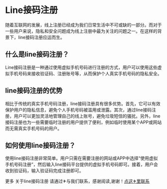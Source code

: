 # Line接码注册

随着互联网的发展，线上注册已经成为我们日常生活中不可或缺的一部分。而对于一些用户来说，隐私和安全问题成为线上注册中最为关注的问题之一。在这样的背景下，line接码注册应运而生。

## 什么是line接码注册？

Line接码注册是一种通过使用虚拟手机号码进行注册的方式，用户可以使用这些虚拟手机号码来接收验证码、注册账号等，从而保护个人真实手机号码的隐私安全。

## line接码注册的优势

相比于传统的真实手机号码注册，line接码注册具有很多优势。首先，它可以有效保护用户的隐私信息，避免个人手机号码被滥用或泄露。其次，通过line接码注册，用户可以更加灵活地管理自己的线上账号，避免垃圾短信的骚扰。另外，line接码注册也为一些需要临时注册的用户提供了便利，例如临时使用某个APP或网站而无需真实手机号码的用户。

## 如何使用line接码注册？

使用line接码注册非常简单。用户只需在需要注册的网站或APP中选择“使用虚拟手机号码注册”，然后输入line接码平台提供的虚拟手机号码即可。接着，用户会收到验证码，输入验证码完成注册即可。

更多 关于line接码注册 请通过✈与我们联系，感谢阅读,谢谢！[点这✈里联系](https://abc.k02.cc)
